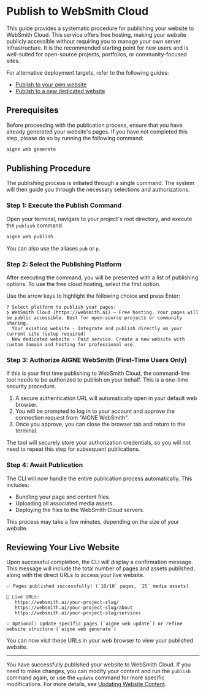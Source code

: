 # Publish to WebSmith Cloud

This guide provides a systematic procedure for publishing your website to WebSmith Cloud. This service offers free hosting, making your website publicly accessible without requiring you to manage your own server infrastructure. It is the recommended starting point for new users and is well-suited for open-source projects, portfolios, or community-focused sites.

For alternative deployment targets, refer to the following guides:
- [Publish to your own website](./core-tasks-publishing-your-website-custom.md)
- [Publish to a new dedicated website](./core-tasks-publishing-your-website-new-dedicated-website.md)

## Prerequisites

Before proceeding with the publication process, ensure that you have already generated your website's pages. If you have not completed this step, please do so by running the following command:

```bash
aigne web generate
```

## Publishing Procedure

The publishing process is initiated through a single command. The system will then guide you through the necessary selections and authorizations.

### Step 1: Execute the Publish Command

Open your terminal, navigate to your project's root directory, and execute the `publish` command.

```bash Command Line icon=lucide:terminal
aigne web publish
```

You can also use the aliases `pub` or `p`.

### Step 2: Select the Publishing Platform

After executing the command, you will be presented with a list of publishing options. To use the free cloud hosting, select the first option.

Use the arrow keys to highlight the following choice and press Enter:

```text
? Select platform to publish your pages:
❯ WebSmith Cloud (https://websmith.ai) – Free hosting. Your pages will be public accessible. Best for open-source projects or community sharing.
  Your existing website - Integrate and publish directly on your current site (setup required)
  New dedicated website - Paid service. Create a new website with custom domain and hosting for professional use.
```

### Step 3: Authorize AIGNE WebSmith (First-Time Users Only)

If this is your first time publishing to WebSmith Cloud, the command-line tool needs to be authorized to publish on your behalf. This is a one-time security procedure.

1.  A secure authentication URL will automatically open in your default web browser.
2.  You will be prompted to log in to your account and approve the connection request from "AIGNE WebSmith".
3.  Once you approve, you can close the browser tab and return to the terminal.

The tool will securely store your authorization credentials, so you will not need to repeat this step for subsequent publications.

### Step 4: Await Publication

The CLI will now handle the entire publication process automatically. This includes:
- Bundling your page and content files.
- Uploading all associated media assets.
- Deploying the files to the WebSmith Cloud servers.

This process may take a few minutes, depending on the size of your website.

## Reviewing Your Live Website

Upon successful completion, the CLI will display a confirmation message. This message will include the total number of pages and assets published, along with the direct URLs to access your live website.

```text
✅ Pages published successfully! (`10/10` pages, `25` media assets)

🔗 Live URLs:
   https://websmith.ai/your-project-slug/
   https://websmith.ai/your-project-slug/about
   https://websmith.ai/your-project-slug/services

💡 Optional: Update specific pages (`aigne web update`) or refine website structure (`aigne web generate`)
```

You can now visit these URLs in your web browser to view your published website.

---

You have successfully published your website to WebSmith Cloud. If you need to make changes, you can modify your content and run the `publish` command again, or use the `update` command for more specific modifications. For more details, see [Updating Website Content](./core-tasks-updating-website-content.md).